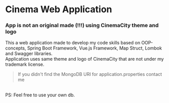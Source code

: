 # Cinema Web Application
### App is not an original made (!!!) using CinemaCity theme and logo

This a web application made to develop my code skills based on OOP-concepts, Spring Boot Framework, Vue.js Framework, Map Struct, Lombok and Swagger libraries.
<br>Application uses same theme and logo of CinemaCity that are not under my trademark license.

>If you didn't find the MongoDB URI for application.properties contact me

<br> PS: Feel free to use your own db.

<!--MONGO_URI = mongodb+srv://CinemaSoftTP:E2z4lXB3YjLOD016@cinemacluster.qzcqt.mongodb.net/test
 